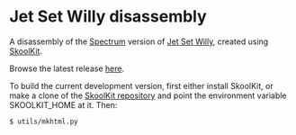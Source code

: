 Jet Set Willy disassembly
=========================

A disassembly of the [Spectrum](http://en.wikipedia.org/wiki/ZX_Spectrum)
version of [Jet Set Willy](http://en.wikipedia.org/wiki/Jet_Set_Willy), created
using [SkoolKit](http://skoolkit.ca/).

Browse the latest release [here](http://skoolkid.github.io/jetsetwilly/).

To build the current development version, first either install SkoolKit, or
make a clone of the [SkoolKit repository](https://github.com/skoolkid/skoolkit)
and point the environment variable SKOOLKIT_HOME at it. Then:

    $ utils/mkhtml.py
